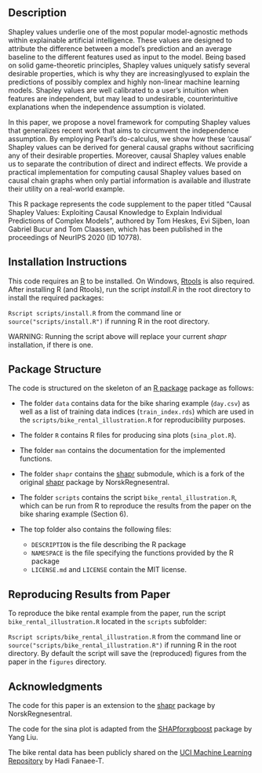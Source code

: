 Description
--------------

Shapley values underlie one of the most popular model-agnostic methods within 
explainable artificial intelligence. These values are designed to attribute the 
difference between a model’s prediction and an average baseline to the different 
features used as input to the model. Being based on solid game-theoretic principles, 
Shapley values uniquely satisfy several desirable properties, which is why they 
are increasinglyused to explain the predictions of possibly complex and highly 
non-linear machine learning models. Shapley values are well calibrated to a 
user’s intuition when features are independent, but may lead to undesirable, 
counterintuitive explanations when the independence assumption is violated.

In this paper, we propose a novel framework for computing Shapley values that
generalizes recent work that aims to circumvent the independence assumption.
By employing Pearl’s do-calculus, we show how these ‘causal’ Shapley values
can be derived for general causal graphs without sacrificing any of their desirable
properties. Moreover, causal Shapley values enable us to separate the contribution
of direct and indirect effects. We provide a practical implementation for computing
causal Shapley values based on causal chain graphs when only partial information
is available and illustrate their utility on a real-world example.

This R package represents the code supplement to the paper titled “Causal Shapley 
Values: Exploiting Causal Knowledge to Explain Individual Predictions of Complex Models”, 
authored by Tom Heskes, Evi Sijben, Ioan Gabriel Bucur and Tom Claassen, 
which has been published in the proceedings of NeurIPS 2020 (ID 10778).


Installation Instructions
--------------

This code requires an [R](https://cran.r-project.org/) to be installed. On 
Windows, [Rtools](https://cran.r-project.org/bin/windows/Rtools/) is also required. 
After installing R (and Rtools), run the script *install.R* in the root directory 
to install the required packages:

`Rscript scripts/install.R` from the command line or `source("scripts/install.R")` 
if running R in the root directory.

WARNING: Running the script above will replace your current *shapr* installation, if there is one.


Package Structure
--------------
The code is structured on the skeleton of an [R package](https://r-pkgs.org/index.html) 
package as follows:

- The folder `data` contains data for the bike sharing example (`day.csv`) as
well as a list of training data indices (`train_index.rds`) which are used in the `scripts/bike_rental_illustration.R` for reproducibility purposes.

- The folder `R` contains R files for producing sina plots (`sina_plot.R`).

- The folder `man` contains the documentation for the implemented functions.

- The folder `shapr` contains the [shapr](https://gitlab.science.ru.nl/gbucur/shapr) submodule, 
which is a fork of the original [shapr](https://github.com/NorskRegnesentral/shapr) package by NorskRegnesentral.

- The folder `scripts` contains the script `bike_rental_illustration.R`, which 
can be run from R to reproduce the results from the paper on the bike sharing
example (Section 6).

- The top folder also contains the following files:
  - `DESCRIPTION` is the file describing the R package
  - `NAMESPACE` is the file specifying the functions provided by the R package
  - `LICENSE.md` and `LICENSE` contain the MIT license.


Reproducing Results from Paper
--------------

To reproduce the bike rental example from the paper, run the script 
`bike_rental_illustration.R` located in the `scripts` subfolder:

`Rscript scripts/bike_rental_illustration.R` from the command line or `source("scripts/bike_rental_illustration.R")` if running R in the root directory.
By default the script will save the (reproduced) figures from the paper in the `figures` directory.


Acknowledgments
--------------

The code for this paper is an extension to the [shapr](https://github.com/NorskRegnesentral/shapr) package by NorskRegnesentral.

The code for the sina plot is adapted from the [SHAPforxgboost](https://cran.r-project.org/web/packages/SHAPforxgboost/index.html) package by Yang Liu.

The bike rental data has been publicly shared on the [UCI Machine Learning Repository](https://archive.ics.uci.edu/ml/datasets/bike+sharing+dataset) by Hadi Fanaee-T.
